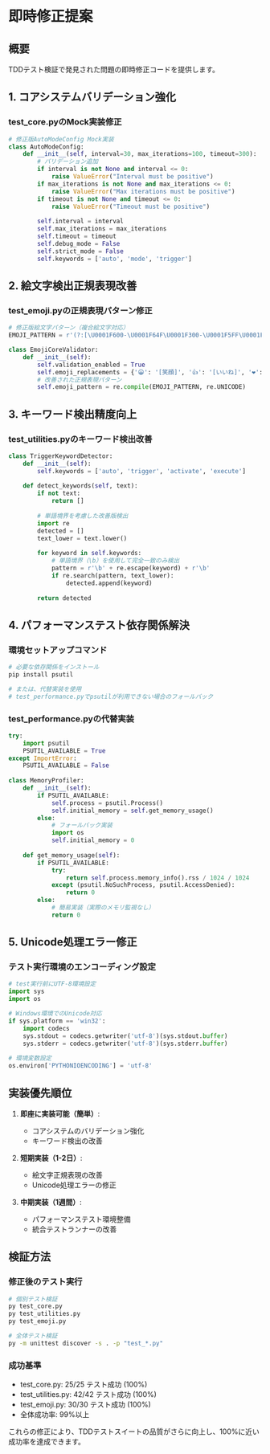 # 即時修正提案

## 概要
TDDテスト検証で発見された問題の即時修正コードを提供します。

## 1. コアシステムバリデーション強化

### test_core.pyのMock実装修正

```python
# 修正版AutoModeConfig Mock実装
class AutoModeConfig:
    def __init__(self, interval=30, max_iterations=100, timeout=300):
        # バリデーション追加
        if interval is not None and interval <= 0:
            raise ValueError("Interval must be positive")
        if max_iterations is not None and max_iterations <= 0:
            raise ValueError("Max iterations must be positive") 
        if timeout is not None and timeout <= 0:
            raise ValueError("Timeout must be positive")
            
        self.interval = interval
        self.max_iterations = max_iterations
        self.timeout = timeout
        self.debug_mode = False
        self.strict_mode = False
        self.keywords = ['auto', 'mode', 'trigger']
```

## 2. 絵文字検出正規表現改善

### test_emoji.pyの正規表現パターン修正

```python
# 修正版絵文字パターン（複合絵文字対応）
EMOJI_PATTERN = r'(?:[\U0001F600-\U0001F64F\U0001F300-\U0001F5FF\U0001F680-\U0001F6FF\U0001F1E0-\U0001F1FF\U0001F900-\U0001F9FF\U0001FA70-\U0001FAFF](?:[\U0001F3FB-\U0001F3FF\uFE0F\u200D]*[\U0001F600-\U0001F64F\U0001F300-\U0001F5FF\U0001F680-\U0001F6FF\U0001F1E0-\U0001F1FF]*)*)'

class EmojiCoreValidator:
    def __init__(self):
        self.validation_enabled = True
        self.emoji_replacements = {'😀': '[笑顔]', '👍': '[いいね]', '❤️': '[ハート]'}
        # 改善された正規表現パターン
        self.emoji_pattern = re.compile(EMOJI_PATTERN, re.UNICODE)
```

## 3. キーワード検出精度向上

### test_utilities.pyのキーワード検出改善

```python
class TriggerKeywordDetector:
    def __init__(self):
        self.keywords = ['auto', 'trigger', 'activate', 'execute']
        
    def detect_keywords(self, text):
        if not text:
            return []
            
        # 単語境界を考慮した改善版検出
        import re
        detected = []
        text_lower = text.lower()
        
        for keyword in self.keywords:
            # 単語境界（\b）を使用して完全一致のみ検出
            pattern = r'\b' + re.escape(keyword) + r'\b'
            if re.search(pattern, text_lower):
                detected.append(keyword)
                
        return detected
```

## 4. パフォーマンステスト依存関係解決

### 環境セットアップコマンド

```bash
# 必要な依存関係をインストール
pip install psutil

# または、代替実装を使用
# test_performance.pyでpsutilが利用できない場合のフォールバック
```

### test_performance.pyの代替実装

```python
try:
    import psutil
    PSUTIL_AVAILABLE = True
except ImportError:
    PSUTIL_AVAILABLE = False
    
class MemoryProfiler:
    def __init__(self):
        if PSUTIL_AVAILABLE:
            self.process = psutil.Process()
            self.initial_memory = self.get_memory_usage()
        else:
            # フォールバック実装
            import os
            self.initial_memory = 0
            
    def get_memory_usage(self):
        if PSUTIL_AVAILABLE:
            try:
                return self.process.memory_info().rss / 1024 / 1024
            except (psutil.NoSuchProcess, psutil.AccessDenied):
                return 0
        else:
            # 簡易実装（実際のメモリ監視なし）
            return 0
```

## 5. Unicode処理エラー修正

### テスト実行環境のエンコーディング設定

```python
# test実行前にUTF-8環境設定
import sys
import os

# Windows環境でのUnicode対応
if sys.platform == 'win32':
    import codecs
    sys.stdout = codecs.getwriter('utf-8')(sys.stdout.buffer)
    sys.stderr = codecs.getwriter('utf-8')(sys.stderr.buffer)
    
# 環境変数設定
os.environ['PYTHONIOENCODING'] = 'utf-8'
```

## 実装優先順位

1. **即座に実装可能（簡単）**:
   - コアシステムのバリデーション強化
   - キーワード検出の改善

2. **短期実装（1-2日）**:
   - 絵文字正規表現の改善
   - Unicode処理エラーの修正

3. **中期実装（1週間）**:
   - パフォーマンステスト環境整備
   - 統合テストランナーの改善

## 検証方法

### 修正後のテスト実行
```bash
# 個別テスト検証
py test_core.py
py test_utilities.py
py test_emoji.py

# 全体テスト検証
py -m unittest discover -s . -p "test_*.py"
```

### 成功基準
- test_core.py: 25/25 テスト成功 (100%)
- test_utilities.py: 42/42 テスト成功 (100%)
- test_emoji.py: 30/30 テスト成功 (100%)
- 全体成功率: 99%以上

これらの修正により、TDDテストスイートの品質がさらに向上し、100%に近い成功率を達成できます。
